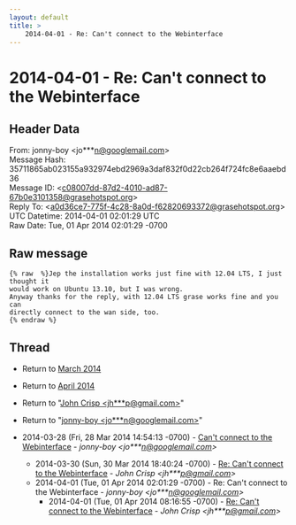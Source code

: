 ```yaml
---
layout: default
title: >
    2014-04-01 - Re: Can't connect to the Webinterface
---
```


# 2014-04-01 - Re: Can't connect to the Webinterface

## Header Data

From: jonny-boy \<jo***n@googlemail.com\><br>
Message Hash: 35711865ab023155a932974ebd2969a3daf832f0d22cb264f724fc8e6aaebd36<br>
Message ID: \<c08007dd-87d2-4010-ad87-67b0e3101358@grasehotspot.org\><br>
Reply To: \<a0d36ce7-775f-4c28-8a0d-f62820693372@grasehotspot.org\><br>
UTC Datetime: 2014-04-01 02:01:29 UTC<br>
Raw Date: Tue, 01 Apr 2014 02:01:29 -0700<br>

## Raw message

```
{% raw  %}Jep the installation works just fine with 12.04 LTS, I just thought it 
would work on Ubuntu 13.10, but I was wrong. 
Anyway thanks for the reply, with 12.04 LTS grase works fine and you can 
directly connect to the wan side, too.
{% endraw %}
```

## Thread

+ Return to [March 2014](/archive/2014/03)
+ Return to [April 2014](/archive/2014/04)

+ Return to "[John Crisp <jh***p<span>@</span>gmail.com>](/authors/jh___p_at_gmail_com)"
+ Return to "[jonny-boy <jo***n<span>@</span>googlemail.com>](/authors/jo___n_at_googlemail_com)"

+ 2014-03-28 (Fri, 28 Mar 2014 14:54:13 -0700) - [Can't connect to the Webinterface](/archive/2014/03/bdabace35bcb9825ae41517818711278a61f697110db0ab58493380dcd17ae2e) - _jonny-boy \<jo***n@googlemail.com\>_
  + 2014-03-30 (Sun, 30 Mar 2014 18:40:24 -0700) - [Re: Can't connect to the Webinterface](/archive/2014/03/b688b12706ba904a896475ccbe6d7aba72baddf359d5fbb962f7c034c68fe68a) - _John Crisp \<jh***p@gmail.com\>_
  + 2014-04-01 (Tue, 01 Apr 2014 02:01:29 -0700) - Re: Can't connect to the Webinterface - _jonny-boy \<jo***n@googlemail.com\>_
    + 2014-04-01 (Tue, 01 Apr 2014 08:16:55 -0700) - [Re: Can't connect to the Webinterface](/archive/2014/04/10fc9a6c8f210311227220bfc82388a3b37bfbd1df684db8f12e4c9d7261dfa2) - _John Crisp \<jh***p@gmail.com\>_

